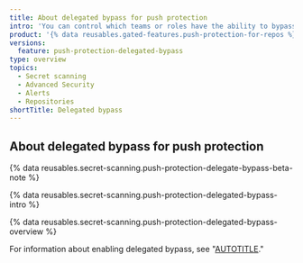 ```yaml
---
title: About delegated bypass for push protection
intro: 'You can control which teams or roles have the ability to bypass push protection in your organization or repository.'
product: '{% data reusables.gated-features.push-protection-for-repos %}'
versions:
  feature: push-protection-delegated-bypass
type: overview
topics:
  - Secret scanning
  - Advanced Security
  - Alerts
  - Repositories
shortTitle: Delegated bypass
---
```


## About delegated bypass for push protection

{% data reusables.secret-scanning.push-protection-delegate-bypass-beta-note %}

{% data reusables.secret-scanning.push-protection-delegated-bypass-intro %}

{% data reusables.secret-scanning.push-protection-delegated-bypass-overview %}

For information about enabling delegated bypass, see "[AUTOTITLE](/code-security/secret-scanning/using-advanced-secret-scanning-and-push-protection-features/delegated-bypass-for-push-protection/enabling-delegated-bypass-for-push-protection)."
